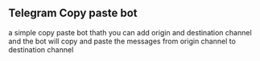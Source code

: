 ## Telegram Copy paste bot
a simple copy paste bot thath you can add origin and destination channel and the bot will copy and paste the messages from origin channel to destination channel
